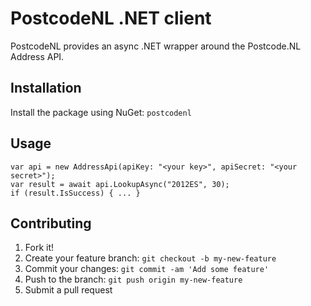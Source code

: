 # PostcodeNL .NET client
 
PostcodeNL provides an async .NET wrapper around the Postcode.NL Address API.
 
## Installation
 
Install the package using NuGet: `postcodenl    `
 
## Usage
 
```
var api = new AddressApi(apiKey: "<your key>", apiSecret: "<your secret>");
var result = await api.LookupAsync("2012ES", 30);
if (result.IsSuccess) { ... }
```
 
## Contributing
 
1. Fork it!
2. Create your feature branch: `git checkout -b my-new-feature`
3. Commit your changes: `git commit -am 'Add some feature'`
4. Push to the branch: `git push origin my-new-feature`
5. Submit a pull request